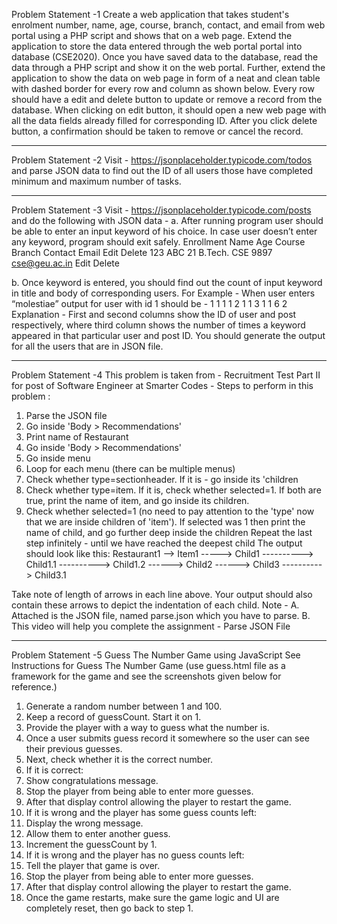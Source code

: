 Problem Statement -1
Create a web application that takes student's enrolment number, name, age, course,
branch, contact, and email from web portal using a PHP script and shows that on a
web page. Extend the application to store the data entered through the web portal
portal into database (CSE2020). Once you have saved data to the database, read the
data through a PHP script and show it on the web portal. Further, extend the
application to show the data on web page in form of a neat and clean table with
dashed border for every row and column as shown below. Every row should have a
edit and delete button to update or remove a record from the database. When
clicking on edit button, it should open a new web page with all the data fields
already filled for corresponding ID. After you click delete button, a confirmation
should be taken to remove or cancel the record.

----------------------------------------------------------------

Problem Statement -2
Visit - https://jsonplaceholder.typicode.com/todos and parse JSON data to find
out the ID of all users those have completed minimum and maximum number of
tasks.

----------------------------------------------------------------

Problem Statement -3
Visit - https://jsonplaceholder.typicode.com/posts and do the following with
JSON data -
a. After running program user should be able to enter an input keyword of his
choice. In case user doesn’t enter any keyword, program should exit safely.
Enrollment Name Age Course Branch Contact Email Edit Delete
123 ABC 21 B.Tech. CSE 9897 cse@geu.ac.in Edit Delete

b. Once keyword is entered, you should find out the count of input keyword in
title and body of corresponding users. For Example - When user enters
“molestiae” output for user with id 1 should be -
1 1 1
1 2 1
1 3 1
1 6 2
Explanation - First and second columns show the ID of user and post respectively,
where third column shows the number of times a keyword appeared in that
particular user and post ID.
You should generate the output for all the users that are in JSON file.

----------------------------------------------------------------

Problem Statement -4
This problem is taken from - Recruitment Test Part II for post of Software Engineer
at Smarter Codes -
Steps to perform in this problem :
1. Parse the JSON file
2. Go inside 'Body > Recommendations'
3. Print name of Restaurant
4. Go inside 'Body > Recommendations'
5. Go inside menu
6. Loop for each menu (there can be multiple menus)
7. Check whether type=sectionheader. If it is - go inside its 'children
8. Check whether type=item. If it is, check whether selected=1. If both are
true, print the name of item, and go inside its children.
9. Check whether selected=1 (no need to pay attention to the 'type' now
that we are inside children of 'item'). If selected was 1 then print the
name of child, and go further deep inside the children
Repeat the last step infinitely - until we have reached the deepest child
The output should look like this:
Restaurant1
--> Item1
-----> Child1
----------> Child1.1
----------> Child1.2
------> Child2
------> Child3
----------> Child3.1

Take note of length of arrows in each line above. Your output should also
contain these arrows to depict the indentation of each child.
Note -
A. Attached is the JSON file, named parse.json which you have to parse.
B. This video will help you complete the assignment - Parse JSON File

----------------------------------------------------------------

Problem Statement -5 
Guess The Number Game using JavaScript
See Instructions for Guess The Number Game (use guess.html file as a framework 
for the game and see the screenshots given below for reference.)
1. Generate a random number between 1 and 100.
2. Keep a record of guessCount. Start it on 1.
3. Provide the player with a way to guess what the number is.
4. Once a user submits guess record it somewhere so the user can see
their previous guesses.
5. Next, check whether it is the correct number.
6. If it is correct:
1. Show congratulations message.
2. Stop the player from being able to enter more guesses.
3. After that display control allowing the player to restart the game.
7. If it is wrong and the player has some guess counts left:
1. Display the wrong message.
2. Allow them to enter another guess.
3. Increment the guessCount by 1.
8. If it is wrong and the player has no guess counts left:
1. Tell the player that game is over.
2. Stop the player from being able to enter more guesses.
3. After that display control allowing the player to restart the game.
9. Once the game restarts, make sure the game logic and UI are
completely reset, then go back to step 1.
